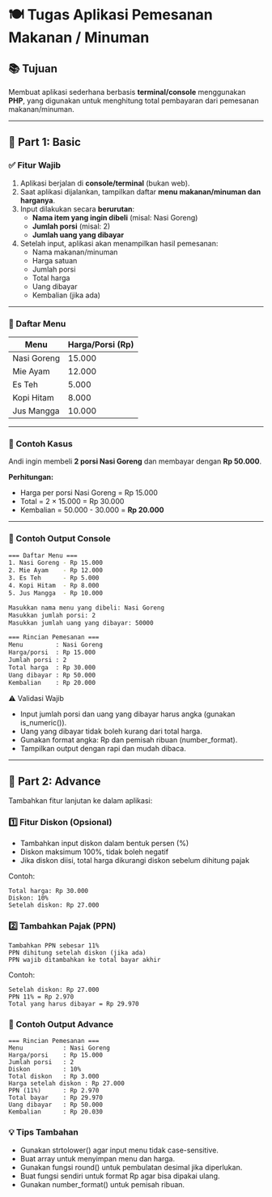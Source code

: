 # 🍽️ Tugas Aplikasi Pemesanan Makanan / Minuman

## 📚 Tujuan

Membuat aplikasi sederhana berbasis **terminal/console** menggunakan **PHP**, yang digunakan untuk menghitung total pembayaran dari pemesanan makanan/minuman.

---

## 🔰 Part 1: Basic

### ✅ Fitur Wajib

1. Aplikasi berjalan di **console/terminal** (bukan web).
2. Saat aplikasi dijalankan, tampilkan daftar **menu makanan/minuman dan harganya**.
3. Input dilakukan secara **berurutan**:
   - **Nama item yang ingin dibeli** (misal: Nasi Goreng)
   - **Jumlah porsi** (misal: 2)
   - **Jumlah uang yang dibayar**
4. Setelah input, aplikasi akan menampilkan hasil pemesanan:
   - Nama makanan/minuman
   - Harga satuan
   - Jumlah porsi
   - Total harga
   - Uang dibayar
   - Kembalian (jika ada)

---

### 🍱 Daftar Menu

| Menu              | Harga/Porsi (Rp) |
| ----------------- | ---------------- |
| Nasi Goreng       | 15.000           |
| Mie Ayam          | 12.000           |
| Es Teh            | 5.000            |
| Kopi Hitam        | 8.000            |
| Jus Mangga        | 10.000           |

---

### 🧮 Contoh Kasus

Andi ingin membeli **2 porsi Nasi Goreng** dan membayar dengan **Rp 50.000**.

**Perhitungan:**
- Harga per porsi Nasi Goreng = Rp 15.000  
- Total = 2 × 15.000 = Rp 30.000  
- Kembalian = 50.000 - 30.000 = **Rp 20.000**

---

### 🧩 Contoh Output Console

```bash
=== Daftar Menu ===
1. Nasi Goreng - Rp 15.000
2. Mie Ayam    - Rp 12.000
3. Es Teh      - Rp 5.000
4. Kopi Hitam  - Rp 8.000
5. Jus Mangga  - Rp 10.000

Masukkan nama menu yang dibeli: Nasi Goreng
Masukkan jumlah porsi: 2
Masukkan jumlah uang yang dibayar: 50000

=== Rincian Pemesanan ===
Menu         : Nasi Goreng
Harga/porsi  : Rp 15.000
Jumlah porsi : 2
Total harga  : Rp 30.000
Uang dibayar : Rp 50.000
Kembalian    : Rp 20.000
```



⚠️ Validasi Wajib

  - Input jumlah porsi dan uang yang dibayar harus angka (gunakan is_numeric()).
  - Uang yang dibayar tidak boleh kurang dari total harga.
  - Gunakan format angka: Rp dan pemisah ribuan (number_format).
  - Tampilkan output dengan rapi dan mudah dibaca.

---

## 🚀 Part 2: Advance

Tambahkan fitur lanjutan ke dalam aplikasi:

### 1️⃣ Fitur Diskon (Opsional)

  - Tambahkan input diskon dalam bentuk persen (%)
  - Diskon maksimum 100%, tidak boleh negatif
  - Jika diskon diisi, total harga dikurangi diskon sebelum dihitung pajak

Contoh:
```
Total harga: Rp 30.000
Diskon: 10%
Setelah diskon: Rp 27.000
```

### 2️⃣ Tambahkan Pajak (PPN)

    Tambahkan PPN sebesar 11%
    PPN dihitung setelah diskon (jika ada)
    PPN wajib ditambahkan ke total bayar akhir

Contoh:
```
Setelah diskon: Rp 27.000
PPN 11% = Rp 2.970
Total yang harus dibayar = Rp 29.970
```

### 🧩 Contoh Output Advance
```
=== Rincian Pemesanan ===
Menu           : Nasi Goreng
Harga/porsi    : Rp 15.000
Jumlah porsi   : 2
Diskon         : 10%
Total diskon   : Rp 3.000
Harga setelah diskon : Rp 27.000
PPN (11%)      : Rp 2.970
Total bayar    : Rp 29.970
Uang dibayar   : Rp 50.000
Kembalian      : Rp 20.030
```
### 💡 Tips Tambahan
  - Gunakan strtolower() agar input menu tidak case-sensitive.
  - Buat array untuk menyimpan menu dan harga.
  - Gunakan fungsi round() untuk pembulatan desimal jika diperlukan.
  - Buat fungsi sendiri untuk format Rp agar bisa dipakai ulang.
  - Gunakan number_format() untuk pemisah ribuan.
